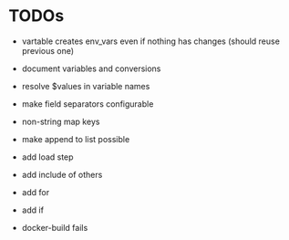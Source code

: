 
# TODOs

- vartable creates env_vars even if nothing has changes (should reuse previous one)
- document variables and conversions
- resolve $values in variable names
- make field separators configurable
- non-string map keys
- make append to list possible

- add load step
- add include of others
- add for
- add if

- docker-build fails
